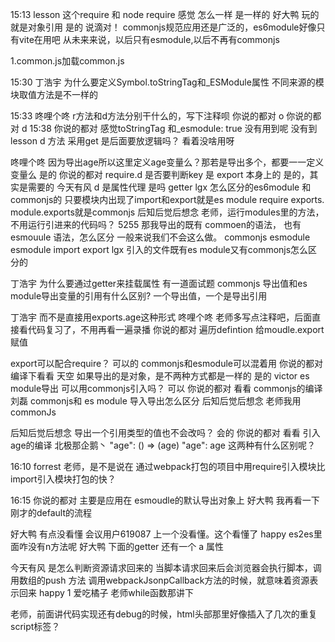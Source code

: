 15:13
lesson
这个require 和 node require 感觉 怎么一样 是一样的
好大鸭
玩的就是对象引用 是的
说滴对！
commonjs规范应用还是广泛的，es6module好像只有vite在用吧 
从未来来说，以后只有esmodule,以后不再有commonjs

1.common.js加载common.js


15:30
丁浩宇
为什么要定义Symbol.toStringTag和_ESModule属性 
不同来源的模块取值方法是不一样的

15:33
咚哩个咚
r方法和d方法分别干什么的，写下注释呗 
你说的都对
o 
你说的都对
d 
15:38
你说的都对
感觉toStringTag 和_esmodule: true 没有用到呢 
没有到
lesson
d 方法 采用get 是后面要放逻辑吗？ 看着没啥用呀 



咚哩个咚
因为导出age所以这里定义age变量么？那若是导出多个，都要一一定义变量么 
是的
你说的都对
require.d 是否要判断key 是 export 本身上的 
是的，其实是需要的
今天有风
d 是属性代理 是吗 
getter
lgx
怎么区分的es6module 和commonjs的
只要模块内出现了import和export就是es module
require exports. module.exports就是commonjs 
后知后觉后想念
老师，运行modules里的方法，不用运行引进来的代码吗？ 
5255
那我导出的既有 commoen的语法， 也有 esmouule 语法，怎么区分
一般来说我们不会这么做。
commonjs esmodule
esmodule 
import export 
lgx
引入的文件既有es module又有commonjs怎么区分的 


丁浩宇
为什么要通过getter来挂载属性 
有一道面试题
commonjs 导出值和es module导出变量的引用有什么区别?
一个导出值，一个是导出引用

丁浩宇
而不是直接用exports.age这种形式 
咚哩个咚
老师多写点注释吧，后面直接看代码复习了，不用再看一遍录播 
你说的都对
遍历defintion 给moudle.export 赋值 




export可以配合require？ 
可以的
commonjs和esmodule可以混着用
你说的都对
编译下看看 
天空
如果导出的是对象，是不两种方式都是一样的
 是的 
victor
es module导出  可以用commonjs引入吗？ 可以
你说的都对
看看 commonjs的编译 
刘磊
commonjs和 es module 导入导出怎么区分 
后知后觉后想念
老师我用commonJs 



后知后觉后想念
导出一个引用类型的值也不会改吗？ 会的
你说的都对
看看 引入age的编译 
北极那企鹅丶
"age": () => (age)
"age": age
这两种有什么区别呢？ 



16:10
forrest
老师，是不是说在
通过webpack打包的项目中用require引入模块比import引入模块打包的快？ 

16:15
你说的都对
主要是应用在 esmoudle的默认导出对象上 
好大鸭
我再看一下刚才的default的流程 


好大鸭
有点没看懂 
会议用户619087
上一个没看懂。这个看懂了 
happy
es2es里面咋没有n方法呢 
好大鸭
下面的getter 还有一个 a 属性 




今天有风
是怎么判断资源请求回来的 
当脚本请求回来后会浏览器会执行脚本，调用数组的push 方法
 调用webpackJsonpCallback方法的时候，就意味着资源表示回来
happy
1 
爱吃橘子
老师while函数那讲下 



老师，前面讲代码实现还有debug的时候，html头部那里好像插入了几次的重复script标签？ 